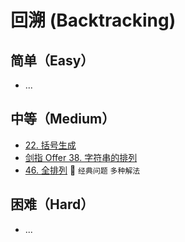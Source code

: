 # 回溯 (Backtracking)

## 简单（Easy）

- ...

## 中等（Medium）

- [22. 括号生成](https://leetcode-cn.com/problems/generate-parentheses/)
- [剑指 Offer 38. 字符串的排列](https://leetcode-cn.com/problems/zi-fu-chuan-de-pai-lie-lcof/)
- [46. 全排列](https://leetcode-cn.com/problems/permutations/) 🌟 `经典问题` `多种解法`

## 困难（Hard）

- ...

